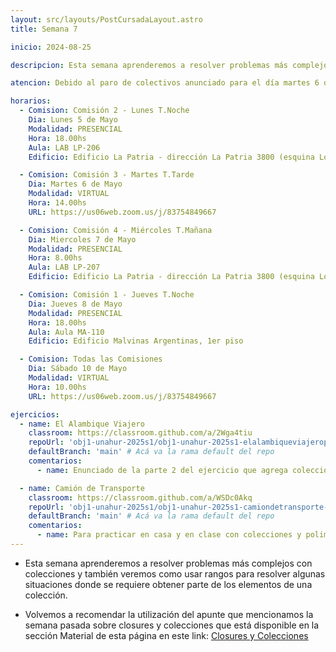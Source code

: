 ```yaml
---
layout: src/layouts/PostCursadaLayout.astro
title: Semana 7

inicio: 2024-08-25

descripcion: Esta semana aprenderemos a resolver problemas más complejos con colecciones y también veremos como usar rangos para resolver algunas situaciones donde se requiere obtener parte de los elementos de una colección.

atencion: Debido al paro de colectivos anunciado para el día martes 6 de mayo, la clase de Comisión 3 (Martes 14hs) se realizará en modalidad VIRTUAL.

horarios:
  - Comision: Comisión 2 - Lunes T.Noche
    Dia: Lunes 5 de Mayo
    Modalidad: PRESENCIAL
    Hora: 18.00hs
    Aula: LAB LP-206
    Edificio: Edificio La Patria - dirección La Patria 3800 (esquina Los Toldos)

  - Comision: Comisión 3 - Martes T.Tarde
    Dia: Martes 6 de Mayo
    Modalidad: VIRTUAL
    Hora: 14.00hs
    URL: https://us06web.zoom.us/j/83754849667

  - Comision: Comisión 4 - Miércoles T.Mañana
    Dia: Miercoles 7 de Mayo
    Modalidad: PRESENCIAL
    Hora: 8.00hs
    Aula: LAB LP-207
    Edificio: Edificio La Patria - dirección La Patria 3800 (esquina Los Toldos)

  - Comision: Comisión 1 - Jueves T.Noche
    Dia: Jueves 8 de Mayo
    Modalidad: PRESENCIAL
    Hora: 18.00hs
    Aula: Aula MA-110
    Edificio: Edificio Malvinas Argentinas, 1er piso

  - Comision: Todas las Comisiones
    Dia: Sábado 10 de Mayo
    Modalidad: VIRTUAL
    Hora: 10.00hs
    URL: https://us06web.zoom.us/j/83754849667

ejercicios:
  - name: El Alambique Viajero
    classroom: https://classroom.github.com/a/2Wga4tiu
    repoUrl: 'obj1-unahur-2025s1/obj1-unahur-2025s1-elalambiqueviajeroparte2-alambiqueViajeroParte2' # Acá va la URL del repo sin el "https://github.com/"
    defaultBranch: 'main' # Acá va la rama default del repo
    comentarios:
      - name: Enunciado de la parte 2 del ejercicio que agrega colecciones. Ya trae la solución de parte 1.

  - name: Camión de Transporte
    classroom: https://classroom.github.com/a/WSDc0Akq
    repoUrl: 'obj1-unahur-2025s1/obj1-unahur-2025s1-camiondetransporte-camionDeTransporte' # Acá va la URL del repo sin el "https://github.com/"
    defaultBranch: 'main' # Acá va la rama default del repo
    comentarios:
      - name: Para practicar en casa y en clase con colecciones y polimorfismo.
---
```


- Esta semana aprenderemos a resolver problemas más complejos con colecciones y también veremos como usar rangos para resolver algunas situaciones donde se requiere obtener parte de los elementos de una colección.

- Volvemos a recomendar la utilización del apunte que mencionamos la semana pasada sobre closures y colecciones que está disponible en la sección Material de esta página en este link:
  <a href="https://objetos1wollokunq.gitlab.io/material/guia-colecciones-basicas.pdf" target="_blank">Closures y Colecciones</a>
